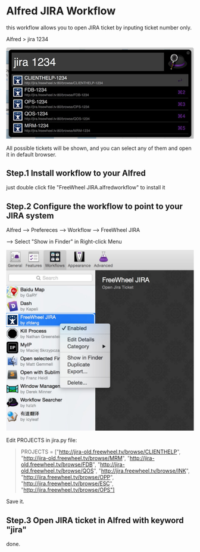 # Alfred JIRA Workflow

this workflow allows you to open JIRA ticket by inputing ticket number only.

Alfred > jira 1234

![image](screenshot.jpg)

All possible tickets will be shown, and you can select any of them and open it in default browser.


## Step.1 Install workflow to your Alfred

just double click file "FreeWheel JIRA.alfredworkflow" to install it 

## Step.2 Configure the workflow to point to your JIRA system

Alfred --> Prefereces --> Workflow --> FreeWheel JIRA

--> Select "Show in Finder" in Right-click Menu

![image](configure.jpg)


Edit PROJECTS in jira.py file:

> PROJECTS = ["http://jira-old.freewheel.tv/browse/CLIENTHELP",
>             "http://jira-old.freewheel.tv/browse/MRM",
>             "http://jira-old.freewheel.tv/browse/FDB",
>             "http://jira-old.freewheel.tv/browse/QOS",
>             "http://jira.freewheel.tv/browse/INK",
>             "http://jira.freewheel.tv/browse/OPP",
>             "http://jira.freewheel.tv/browse/ESC",
>             "http://jira.freewheel.tv/browse/OPS"]

Save it.

## Step.3 Open JIRA ticket in Alfred with keyword "jira"

done.



